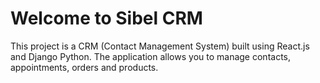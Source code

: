 # Welcome to Sibel CRM

This project is a CRM (Contact Management System) built using React.js and Django Python. The application allows you to manage contacts, appointments, orders and products.